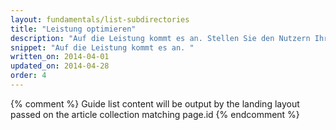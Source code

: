 ```yaml
---
layout: fundamentals/list-subdirectories
title: "Leistung optimieren"
description: "Auf die Leistung kommt es an. Stellen Sie den Nutzern Ihre Inhalte so schnell wie möglich zur Verfügung. Gestalten Sie die Seiteninteraktion und das Rendering innerhalb Ihrer Anwendung möglichst flüssig."
snippet: "Auf die Leistung kommt es an. "
written_on: 2014-04-01
updated_on: 2014-04-28
order: 4
---
```


{% comment %}
Guide list content will be output by the landing layout passed on the article collection matching page.id
{% endcomment %}


